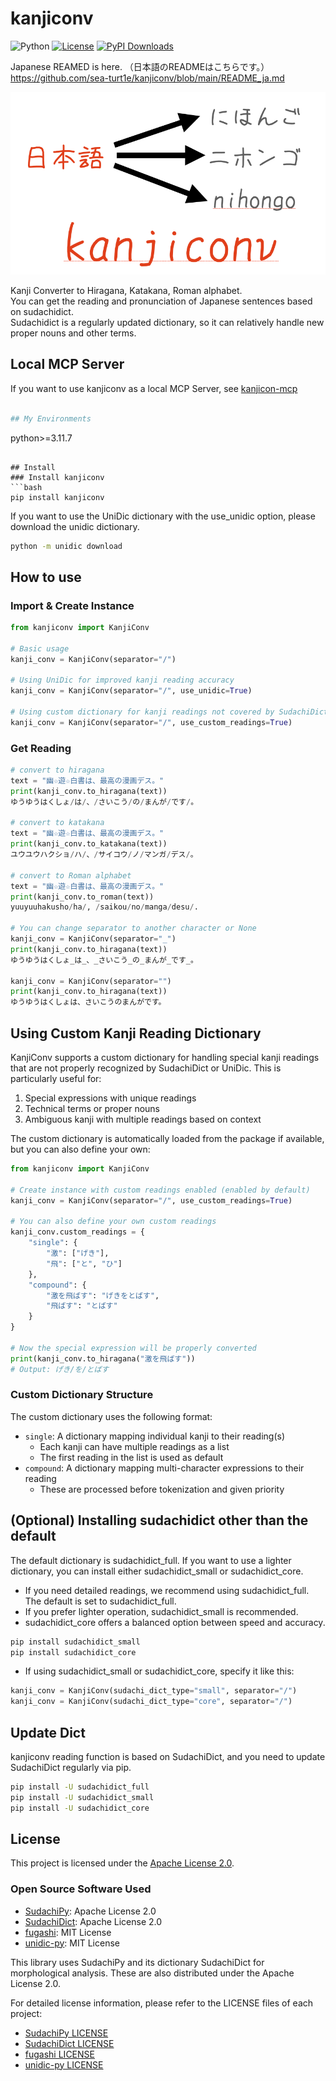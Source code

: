 # kanjiconv
![Python](https://img.shields.io/badge/-Python-F9DC3E.svg?logo=python&style=flat)
[![License](https://img.shields.io/badge/License-Apache_2.0-blue.svg)](https://opensource.org/licenses/Apache-2.0)
[![PyPI Downloads](https://static.pepy.tech/badge/kanjiconv)](https://pepy.tech/projects/kanjiconv)

Japanese REAMED is here.  （日本語のREADMEはこちらです。）  
https://github.com/sea-turt1e/kanjiconv/blob/main/README_ja.md

![kanjiconv](images/kanjiconv.png)

Kanji Converter to Hiragana, Katakana, Roman alphabet.  
You can get the reading and pronunciation of Japanese sentences based on sudachidict.  
Sudachidict is a regularly updated dictionary, so it can relatively handle new proper nouns and other terms.

## Local MCP Server
If you want to use kanjiconv as a local MCP Server, see [kanjicon-mcp](https://github.com/sea-turt1e/kanjiconv_mcp)

```bash

## My Environments
```
python>=3.11.7
```

## Install
### Install kanjiconv
```bash
pip install kanjiconv
```

If you want to use the UniDic dictionary with the use_unidic option, please download the unidic dictionary.

```bash
python -m unidic download
```

## How to use
### Import & Create Instance
```python
from kanjiconv import KanjiConv

# Basic usage
kanji_conv = KanjiConv(separator="/")

# Using UniDic for improved kanji reading accuracy
kanji_conv = KanjiConv(separator="/", use_unidic=True)

# Using custom dictionary for kanji readings not covered by SudachiDict or UniDic
kanji_conv = KanjiConv(separator="/", use_custom_readings=True)
```

### Get Reading
```python
# convert to hiragana
text = "幽☆遊☆白書は、最高の漫画デス。"
print(kanji_conv.to_hiragana(text))
ゆうゆうはくしょ/は/、/さいこう/の/まんが/です/。

# convert to katakana
text = "幽☆遊☆白書は、最高の漫画デス。"
print(kanji_conv.to_katakana(text))
ユウユウハクショ/ハ/、/サイコウ/ノ/マンガ/デス/。

# convert to Roman alphabet
text = "幽☆遊☆白書は、最高の漫画デス。"
print(kanji_conv.to_roman(text))
yuuyuuhakusho/ha/, /saikou/no/manga/desu/. 

# You can change separator to another character or None
kanji_conv = KanjiConv(separator="_")
print(kanji_conv.to_hiragana(text))
ゆうゆうはくしょ_は_、_さいこう_の_まんが_です_。

kanji_conv = KanjiConv(separator="")
print(kanji_conv.to_hiragana(text))
ゆうゆうはくしょは、さいこうのまんがです。
```

## Using Custom Kanji Reading Dictionary
KanjiConv supports a custom dictionary for handling special kanji readings that are not properly recognized by SudachiDict or UniDic. This is particularly useful for:

1. Special expressions with unique readings
2. Technical terms or proper nouns
3. Ambiguous kanji with multiple readings based on context

The custom dictionary is automatically loaded from the package if available, but you can also define your own:

```python
from kanjiconv import KanjiConv

# Create instance with custom readings enabled (enabled by default)
kanji_conv = KanjiConv(separator="/", use_custom_readings=True)

# You can also define your own custom readings
kanji_conv.custom_readings = {
    "single": {
        "激": ["げき"],
        "飛": ["と", "ひ"]
    },
    "compound": {
        "激を飛ばす": "げきをとばす",
        "飛ばす": "とばす"
    }
}

# Now the special expression will be properly converted
print(kanji_conv.to_hiragana("激を飛ばす"))
# Output: げき/を/とばす
```

### Custom Dictionary Structure
The custom dictionary uses the following format:

- `single`: A dictionary mapping individual kanji to their reading(s)
  - Each kanji can have multiple readings as a list
  - The first reading in the list is used as default
- `compound`: A dictionary mapping multi-character expressions to their reading
  - These are processed before tokenization and given priority

## (Optional) Installing sudachidict other than the default
The default dictionary is sudachidict_full. If you want to use a lighter dictionary, you can install either sudachidict_small or sudachidict_core.
- If you need detailed readings, we recommend using sudachidict_full. The default is set to sudachidict_full.
- If you prefer lighter operation, sudachidict_small is recommended.
- sudachidict_core offers a balanced option between speed and accuracy.
```bash
pip install sudachidict_small
pip install sudachidict_core
```
- If using sudachidict_small or sudachidict_core, specify it like this:
```python
kanji_conv = KanjiConv(sudachi_dict_type="small", separator="/")
kanji_conv = KanjiConv(sudachi_dict_type="core", separator="/")
```

## Update Dict
kanjiconv reading function is based on SudachiDict, and you need to update SudachiDict regularly via pip.
```bash
pip install -U sudachidict_full
pip install -U sudachidict_small
pip install -U sudachidict_core
```

## License

This project is licensed under the [Apache License 2.0](LICENSE).

### Open Source Software Used

- [SudachiPy](https://github.com/WorksApplications/SudachiPy): Apache License 2.0
- [SudachiDict](https://github.com/WorksApplications/SudachiDict): Apache License 2.0
- [fugashi](https://github.com/polm/fugashi): MIT License
- [unidic-py](https://github.com/polm/unidic-py): MIT License

This library uses SudachiPy and its dictionary SudachiDict for morphological analysis. These are also distributed under the Apache License 2.0.

For detailed license information, please refer to the LICENSE files of each project:

- [SudachiPy LICENSE](https://github.com/WorksApplications/SudachiPy/blob/develop/LICENSE)
- [SudachiDict LICENSE](https://github.com/WorksApplications/SudachiDict/blob/develop/LICENSE-2.0.txt)
- [fugashi LICENSE](https://github.com/polm/fugashi/blob/main/LICENSE)
- [unidic-py LICENSE](https://github.com/polm/unidic-py/blob/master/LICENSE)
